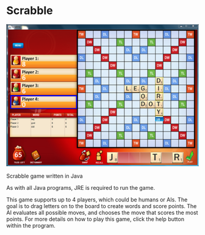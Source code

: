 # Scrabble

![Scrabble](https://github.com/simon-qi/Scrabble/blob/master/files/screenshot.png)

Scrabble game written in Java

As with all Java programs, JRE is required to run the game.

This game supports up to 4 players, which could be humans or AIs. The goal is to drag letters on to the board to create words and score points. The AI evaluates all possible moves, and chooses the move that scores the most points. For more details on how to play this game, click the help button within the program.


